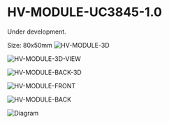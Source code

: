# HV-MODULE-UC3845-1.0

Under development.

Size: 80x50mm
![HV-MODULE-3D](https://github.com/user-attachments/assets/cfd19d39-2005-4726-b591-de19ce519ffe)

![HV-MODULE-3D-VIEW](https://github.com/user-attachments/assets/b4b230e8-fa52-4b23-b9df-bbdb804084c3)

![HV-MODULE-BACK-3D](https://github.com/user-attachments/assets/b6c76396-f942-448f-841a-88a5d512eb9e)

![HV-MODULE-FRONT](https://github.com/user-attachments/assets/f82d4d85-79bb-4895-8fdf-65d54c18dcfd)

![HV-MODULE-BACK](https://github.com/user-attachments/assets/f759c076-4f8a-417c-bd78-92bf831ae8d9)

![Diagram](https://github.com/user-attachments/assets/eff6d23c-8e2b-47e9-a916-73818905b99d)
